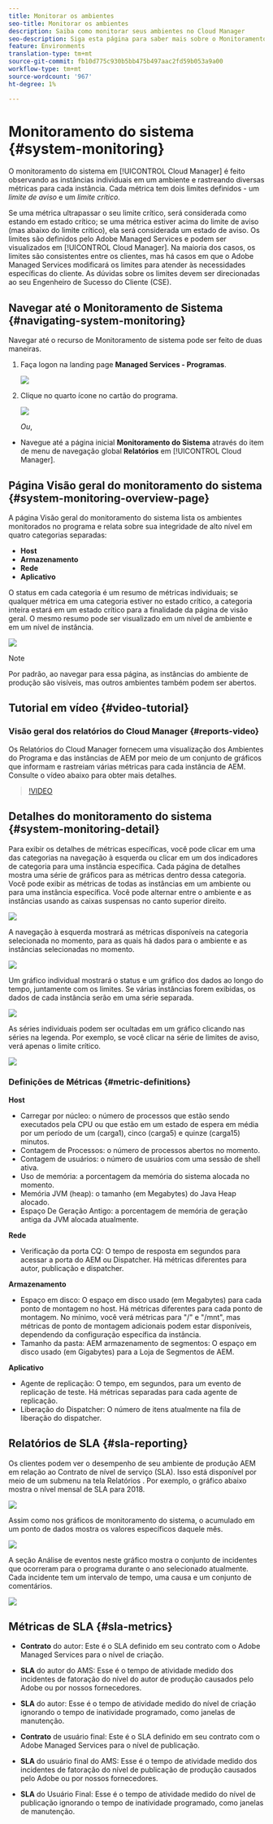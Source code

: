 ```yaml
---
title: Monitorar os ambientes
seo-title: Monitorar os ambientes
description: Saiba como monitorar seus ambientes no Cloud Manager
seo-description: Siga esta página para saber mais sobre o Monitoramento de sistema no Cloud Manager, que é feito observando as instâncias individuais em um ambiente e rastreando diversas métricas para cada instância.
feature: Environments
translation-type: tm+mt
source-git-commit: fb10d775c930b5bb475b497aac2fd59b053a9a00
workflow-type: tm+mt
source-wordcount: '967'
ht-degree: 1%

---
```



# Monitoramento do sistema {#system-monitoring}

O monitoramento do sistema em [!UICONTROL Cloud Manager] é feito observando as instâncias individuais em um ambiente e rastreando diversas métricas para cada instância. Cada métrica tem dois limites definidos - um *limite de aviso* e um *limite crítico*.

Se uma métrica ultrapassar o seu limite crítico, será considerada como estando em estado crítico; se uma métrica estiver acima do limite de aviso (mas abaixo do limite crítico), ela será considerada um estado de aviso. Os limites são definidos pelo Adobe Managed Services e podem ser visualizados em [!UICONTROL Cloud Manager]. Na maioria dos casos, os limites são consistentes entre os clientes, mas há casos em que o Adobe Managed Services modificará os limites para atender às necessidades específicas do cliente. As dúvidas sobre os limites devem ser direcionadas ao seu Engenheiro de Sucesso do Cliente (CSE).

## Navegar até o Monitoramento de Sistema {#navigating-system-monitoring}

Navegar até o recurso de Monitoramento de sistema pode ser feito de duas maneiras.

1. Faça logon na landing page **Managed Services - Programas**.

   ![](assets/ProgramLanding.png)

1. Clique no quarto ícone no cartão do programa.

   ![](assets/first-timea1.png)

   *Ou*,

* Navegue até a página inicial **Monitoramento do Sistema** através do item de menu de navegação global **Relatórios** em [!UICONTROL Cloud Manager].


## Página Visão geral do monitoramento do sistema {#system-monitoring-overview-page}

A página Visão geral do monitoramento do sistema lista os ambientes monitorados no programa e relata sobre sua integridade de alto nível em quatro categorias separadas:

* **Host**
* **Armazenamento**
* **Rede**
* **Aplicativo**

O status em cada categoria é um resumo de métricas individuais; se qualquer métrica em uma categoria estiver no estado crítico, a categoria inteira estará em um estado crítico para a finalidade da página de visão geral. O mesmo resumo pode ser visualizado em um nível de ambiente e em um nível de instância.

![](assets/System-Monitoring-Reports.png)

>[!NOTE]
>
>Por padrão, ao navegar para essa página, as instâncias do ambiente de produção são visíveis, mas outros ambientes também podem ser abertos.

## Tutorial em vídeo {#video-tutorial}

### Visão geral dos relatórios do Cloud Manager {#reports-video}

Os Relatórios do Cloud Manager fornecem uma visualização dos Ambientes do Programa e das instâncias de AEM por meio de um conjunto de gráficos que informam e rastreiam várias métricas para cada instância de AEM.
Consulte o vídeo abaixo para obter mais detalhes.

>[!VIDEO](https://video.tv.adobe.com/v/26315/)

## Detalhes do monitoramento do sistema {#system-monitoring-detail}

Para exibir os detalhes de métricas específicas, você pode clicar em uma das categorias na navegação à esquerda ou clicar em um dos indicadores de categoria para uma instância específica. Cada página de detalhes mostra uma série de gráficos para as métricas dentro dessa categoria. Você pode exibir as métricas de todas as instâncias em um ambiente ou para uma instância específica. Você pode alternar entre o ambiente e as instâncias usando as caixas suspensas no canto superior direito.

![](assets/System_Monitoring1.png)

A navegação à esquerda mostrará as métricas disponíveis na categoria selecionada no momento, para as quais há dados para o ambiente e as instâncias selecionadas no momento.

![](assets/System_Monitoring2.png)

Um gráfico individual mostrará o status e um gráfico dos dados ao longo do tempo, juntamente com os limites. Se várias instâncias forem exibidas, os dados de cada instância serão em uma série separada.

![](assets/Monitoring_Graphs1.png)

As séries individuais podem ser ocultadas em um gráfico clicando nas séries na legenda.
Por exemplo, se você clicar na série de limites de aviso, verá apenas o limite crítico.

![](assets/Monitoring_Graphs2.png)

### Definições de Métricas {#metric-definitions}

**Host**

* Carregar por núcleo: o número de processos que estão sendo executados pela CPU ou que estão em um estado de espera em média por um período de um (carga1), cinco (carga5) e quinze (carga15) minutos.
* Contagem de Processos: o número de processos abertos no momento.
* Contagem de usuários: o número de usuários com uma sessão de shell ativa.
* Uso de memória: a porcentagem da memória do sistema alocada no momento.
* Memória JVM (heap): o tamanho (em Megabytes) do Java Heap alocado.
* Espaço De Geração Antigo: a porcentagem de memória de geração antiga da JVM alocada atualmente.

**Rede**

* Verificação da porta CQ: O tempo de resposta em segundos para acessar a porta do AEM ou Dispatcher. Há métricas diferentes para autor, publicação e dispatcher.

**Armazenamento**

* Espaço em disco: O espaço em disco usado (em Megabytes) para cada ponto de montagem no host. Há métricas diferentes para cada ponto de montagem. No mínimo, você verá métricas para &quot;/&quot; e &quot;/mnt&quot;, mas métricas de ponto de montagem adicionais podem estar disponíveis, dependendo da configuração específica da instância.
* Tamanho da pasta: AEM armazenamento de segmentos: O espaço em disco usado (em Gigabytes) para a Loja de Segmentos de AEM.

**Aplicativo**

* Agente de replicação: O tempo, em segundos, para um evento de replicação de teste. Há métricas separadas para cada agente de replicação.
* Liberação do Dispatcher: O número de itens atualmente na fila de liberação do dispatcher.

## Relatórios de SLA {#sla-reporting}

Os clientes podem ver o desempenho de seu ambiente de produção AEM em relação ao Contrato de nível de serviço (SLA). Isso está disponível por meio de um submenu na tela Relatórios .
Por exemplo, o gráfico abaixo mostra o nível mensal de SLA para 2018.

![](assets/SLA-Reports-one.png)

Assim como nos gráficos de monitoramento do sistema, o acumulado em um ponto de dados mostra os valores específicos daquele mês.

![](assets/SLA-Reports-two.png)

A seção Análise de eventos neste gráfico mostra o conjunto de incidentes que ocorreram para o programa durante o ano selecionado atualmente. Cada incidente tem um intervalo de tempo, uma causa e um conjunto de comentários.

![](assets/sla-reporting3.png)

## Métricas de SLA {#sla-metrics}

* **Contrato** do autor: Este é o SLA definido em seu contrato com o Adobe Managed Services para o nível de criação.

* **SLA** do autor do AMS: Esse é o tempo de atividade medido dos incidentes de fatoração do nível do autor de produção causados pelo Adobe ou por nossos fornecedores.

* **SLA** do autor: Esse é o tempo de atividade medido do nível de criação ignorando o tempo de inatividade programado, como janelas de manutenção.

* **Contrato** de usuário final: Este é o SLA definido em seu contrato com o Adobe Managed Services para o nível de publicação.

* **SLA** do usuário final do AMS: Esse é o tempo de atividade medido dos incidentes de fatoração do nível de publicação de produção causados pelo Adobe ou por nossos fornecedores.

* **SLA** do Usuário Final: Esse é o tempo de atividade medido do nível de publicação ignorando o tempo de inatividade programado, como janelas de manutenção.